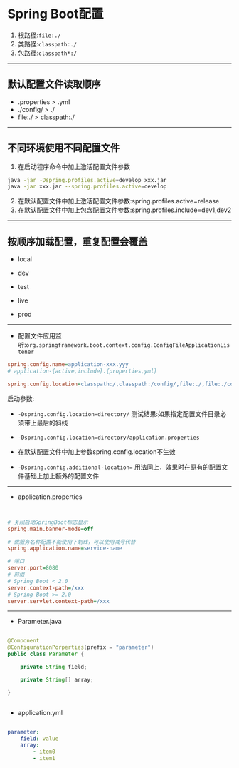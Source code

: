 # Spring Boot配置


1. 根路径:`file:./`
2. 类路径:`classpath:./`
3. 包路径:`classpath*:/`

---
## 默认配置文件读取顺序
- .properties > .yml
- ./config/ >  ./
- file:./ > classpath:./

---


## 不同环境使用不同配置文件

1. 在启动程序命令中加上激活配置文件参数
```sh
java -jar -Dspring.profiles.active=develop xxx.jar
java -jar xxx.jar --spring.profiles.active=develop

```
2. 在默认配置文件中加上激活配置文件参数:spring.profiles.active=release
3. 在默认配置文件中加上包含配置文件参数:spring.profiles.include=dev1,dev2


---

## 按顺序加载配置，重复配置会覆盖
- local
- dev
- test


- live
- prod

---
- 配置文件应用监听:`org.springframework.boot.context.config.ConfigFileApplicationListener`
```ini
spring.config.name=application-xxx.yyy
# application-{active,include}.{properties,yml}

spring.config.location=classpath:/,classpath:/config/,file:./,file:./config/

```

启动参数:
- `-Dspring.config.location=directory/`
测试结果:如果指定配置文件目录必须带上最后的斜线
- `-Dspring.config.location=directory/application.properties`

- 在默认配置文件中加上参数spring.config.location不生效


- `-Dspring.config.additional-location=`
用法同上，效果时在原有的配置文件基础上加上额外的配置文件



---
- application.properties

```ini


# 关闭启动SpringBoot标志显示
spring.main.banner-mode=off

# 微服务名称配置不能使用下划线，可以使用减号代替
spring.application.name=service-name

# 端口
server.port=8080
# 前缀
# Spring Boot < 2.0
server.context-path=/xxx
# Spring Boot >= 2.0
server.servlet.context-path=/xxx

```
---

- Parameter.java
```java

@Component
@ConfigurationPorperties(prefix = "parameter")
public class Parameter {

    private String field;

    private String[] array;

}



```

- application.yml

```yaml

parameter:
    field: value
    array:
        - item0
        - item1

```